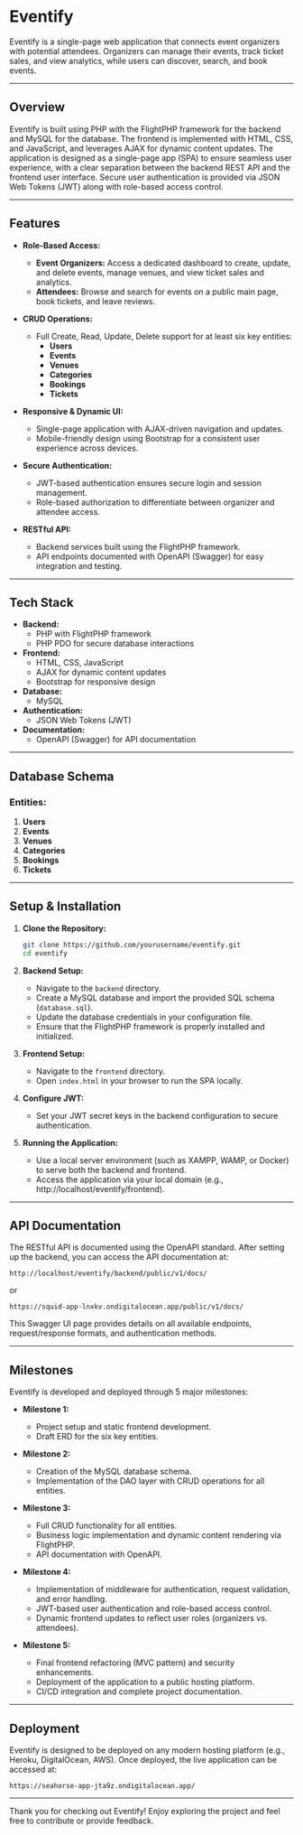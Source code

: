 # Eventify

Eventify is a single-page web application that connects event organizers with potential attendees. Organizers can manage their events, track ticket sales, and view analytics, while users can discover, search, and book events.

---

## Overview

Eventify is built using PHP with the FlightPHP framework for the backend and MySQL for the database. The frontend is implemented with HTML, CSS, and JavaScript, and leverages AJAX for dynamic content updates. The application is designed as a single-page app (SPA) to ensure seamless user experience, with a clear separation between the backend REST API and the frontend user interface. Secure user authentication is provided via JSON Web Tokens (JWT) along with role-based access control.

---

## Features

- **Role-Based Access:**  
  - **Event Organizers:** Access a dedicated dashboard to create, update, and delete events, manage venues, and view ticket sales and analytics.  
  - **Attendees:** Browse and search for events on a public main page, book tickets, and leave reviews.
  
- **CRUD Operations:**  
  - Full Create, Read, Update, Delete support for at least six key entities:
    - **Users**
    - **Events**
    - **Venues**
    - **Categories**
    - **Bookings**
    - **Tickets**

- **Responsive & Dynamic UI:**  
  - Single-page application with AJAX-driven navigation and updates.
  - Mobile-friendly design using Bootstrap for a consistent user experience across devices.

- **Secure Authentication:**  
  - JWT-based authentication ensures secure login and session management.
  - Role-based authorization to differentiate between organizer and attendee access.

- **RESTful API:**  
  - Backend services built using the FlightPHP framework.
  - API endpoints documented with OpenAPI (Swagger) for easy integration and testing.

---

## Tech Stack

- **Backend:**  
  - PHP with FlightPHP framework  
  - PHP PDO for secure database interactions
- **Frontend:**  
  - HTML, CSS, JavaScript  
  - AJAX for dynamic content updates  
  - Bootstrap for responsive design
- **Database:**  
  - MySQL
- **Authentication:**  
  - JSON Web Tokens (JWT)
- **Documentation:**  
  - OpenAPI (Swagger) for API documentation

---

## Database Schema

### **Entities:**
1. **Users**
2. **Events**
3. **Venues**
4. **Categories**
5. **Bookings**
6. **Tickets**

---

## Setup & Installation

1. **Clone the Repository:**
   ```bash
   git clone https://github.com/yourusername/eventify.git
   cd eventify
   ```

2. **Backend Setup:**
    - Navigate to the `backend` directory.
    - Create a MySQL database and import the provided SQL schema (`database.sql`).
    - Update the database credentials in your configuration file.
    - Ensure that the FlightPHP framework is properly installed and initialized.

3. **Frontend Setup:**
    - Navigate to the `frontend` directory.
    - Open `index.html` in your browser to run the SPA locally.

4. **Configure JWT:**
    - Set your JWT secret keys in the backend configuration to secure authentication.

5. **Running the Application:**
    - Use a local server environment (such as XAMPP, WAMP, or Docker) to serve both the backend and frontend.
    - Access the application via your local domain (e.g., http://localhost/eventify/frontend).

---

## API Documentation

The RESTful API is documented using the OpenAPI standard. After setting up the backend, you can access the API documentation at:
```
http://localhost/eventify/backend/public/v1/docs/
```
or
```
https://squid-app-lnxkv.ondigitalocean.app/public/v1/docs/
```
This Swagger UI page provides details on all available endpoints, request/response formats, and authentication methods.

---

## Milestones

Eventify is developed and deployed through 5 major milestones:

- **Milestone 1:**
    - Project setup and static frontend development.
    - Draft ERD for the six key entities.

- **Milestone 2:**
    - Creation of the MySQL database schema.
    - Implementation of the DAO layer with CRUD operations for all entities.

- **Milestone 3:**
    - Full CRUD functionality for all entities.
    - Business logic implementation and dynamic content rendering via FlightPHP.
    - API documentation with OpenAPI.

- **Milestone 4:**
    - Implementation of middleware for authentication, request validation, and error handling.
    - JWT-based user authentication and role-based access control.
    - Dynamic frontend updates to reflect user roles (organizers vs. attendees).

- **Milestone 5:**
    - Final frontend refactoring (MVC pattern) and security enhancements.
    - Deployment of the application to a public hosting platform.
    - CI/CD integration and complete project documentation.

---

## Deployment

Eventify is designed to be deployed on any modern hosting platform (e.g., Heroku, DigitalOcean, AWS). Once deployed, the live application can be accessed at:
```
https://seahorse-app-jta9z.ondigitalocean.app/
```

---

Thank you for checking out Eventify! Enjoy exploring the project and feel free to contribute or provide feedback.
